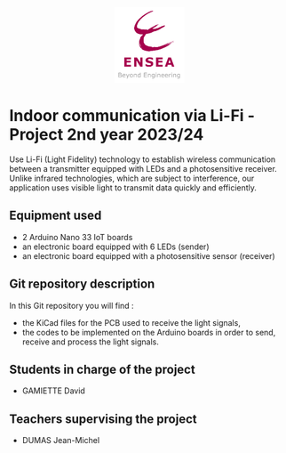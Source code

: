 <p align="center"> <img src="logo-ENSEA.png" width="25%" height="auto" /> </p>

# Indoor communication via Li-Fi - Project 2nd year 2023/24
Use Li-Fi (Light Fidelity) technology to establish wireless communication between a transmitter equipped with LEDs and a photosensitive receiver.
Unlike infrared technologies, which are subject to interference, our application uses visible light to transmit data quickly and efficiently.

## Equipment used
- 2 Arduino Nano 33 IoT boards
- an electronic board equipped with 6 LEDs (sender)
- an electronic board equipped with a photosensitive sensor (receiver)

## Git repository description
In this Git repository you will find :
- the KiCad files for the PCB used to receive the light signals,
- the codes to be implemented on the Arduino boards in order to send, receive and process the light signals.

## Students in charge of the project
- GAMIETTE David

## Teachers supervising the project
- DUMAS Jean-Michel

